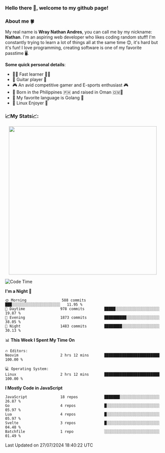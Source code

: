 ### **Hello there 👋, welcome to my github page!**

### **About me 🍀**

My real name is **Wray Nathan Andres**, you can call me by my nickname: **Nathan**. I'm an aspiring web developer who likes coding random stuff! I'm constantly trying to learn a lot of things all at the same time 😊, it's hard but it's fun! I love programming, creating software is one of my favorite passtime 🖥️.

<!-- <img src="https://pbs.twimg.com/media/FYEVH6GaAAE064l?format=jpg&name=medium" width="425" height="215" align="right" /> -->

**Some quick personal details**:

- 🚗💨 Fast learner 🚗💨
- 🎸 Guitar player 🎸
- 🎮 An avid competitive gamer and E-sports enthusiast 🎮
- 🐤 Born in the Philippines 🇵🇭 and raised in Oman 🇴🇲🐤
- 🦦 My favorite language is Golang 🦦
- 🐧 Linux Enjoyer 🐧

### **📈My Stats📈:**

<div style="display: flex; justify-content: center;">
    <img src="https://github-readme-stats.vercel.app/api?username=Ethea2&show_icons=true&count_private=true&theme=midnight-purple&hide_border=true" width="480"/>
    <!-- <img src="https://streak-stats.demolab.com?user=Ethea2&theme=midnight-purple&hide_border=true"/> -->
</div>

<!-- ### **⏲️This week I spent my time on⏲️:** -->
<!---->
<!-- ![Ethea's Waka Stats](https://github-readme-stats.vercel.app/api/wakatime?username=Ethea2&theme=midnight-purple&count_private=true&layout=compact) -->

<!--START_SECTION:waka-->
![Code Time](http://img.shields.io/badge/Code%20Time-601%20hrs-blue)

**I'm a Night 🦉** 

```text
🌞 Morning                588 commits         ███░░░░░░░░░░░░░░░░░░░░░░   11.95 % 
🌆 Daytime                978 commits         █████░░░░░░░░░░░░░░░░░░░░   19.87 % 
🌃 Evening                1873 commits        ██████████░░░░░░░░░░░░░░░   38.05 % 
🌙 Night                  1483 commits        ████████░░░░░░░░░░░░░░░░░   30.13 % 
```


📊 **This Week I Spent My Time On** 

```text
🔥 Editors: 
Neovim                   2 hrs 12 mins       █████████████████████████   100.00 % 

💻 Operating System: 
Linux                    2 hrs 12 mins       █████████████████████████   100.00 % 
```

**I Mostly Code in JavaScript** 

```text
JavaScript               18 repos            ███████░░░░░░░░░░░░░░░░░░   26.87 % 
Go                       4 repos             █░░░░░░░░░░░░░░░░░░░░░░░░   05.97 % 
Lua                      4 repos             █░░░░░░░░░░░░░░░░░░░░░░░░   05.97 % 
Svelte                   3 repos             █░░░░░░░░░░░░░░░░░░░░░░░░   04.48 % 
Batchfile                1 repo              ░░░░░░░░░░░░░░░░░░░░░░░░░   01.49 % 
```




 Last Updated on 27/07/2024 18:40:22 UTC
<!--END_SECTION:waka-->
